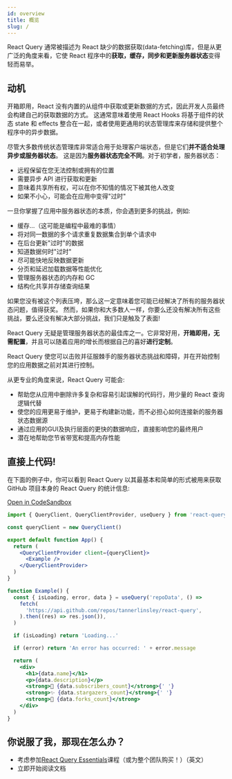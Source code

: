 ```yaml
---
id: overview
title: 概览
slug: /
---
```


React Query 通常被描述为 React 缺少的数据获取(data-fetching)库，但是从更广泛的角度来看，它使 React 程序中的**获取，缓存，同步和更新服务器状态**变得轻而易举。

## 动机

开箱即用，React 没有内置的从组件中获取或更新数据的方式，因此开发人员最终会构建自己的获取数据的方式。
这通常意味着使用 React Hooks 将基于组件的状态 state 和 effects 整合在一起，或者使用更通用的状态管理库来存储和提供整个程序中的异步数据。

尽管大多数传统状态管理库非常适合用于处理客户端状态，但是它们**并不适合处理异步或服务器状态**。
这是因为**服务器状态完全不同**。对于初学者，服务器状态：

- 远程保留在您无法控制或拥有的位置
- 需要异步 API 进行获取和更新
- 意味着共享所有权，可以在你不知情的情况下被其他人改变
- 如果不小心，可能会在应用中变得"过时"

一旦你掌握了应用中服务器状态的本质，你会遇到更多的挑战，例如:

- 缓存...（这可能是编程中最难的事情）
- 将对同一数据的多个请求重复数据集合到单个请求中
- 在后台更新"过时"的数据
- 知道数据何时"过时"
- 尽可能快地反映数据更新
- 分页和延迟加载数据等性能优化
- 管理服务器状态的内存和 GC
- 结构化共享并存储查询结果

如果您没有被这个列表压垮，那么这一定意味着您可能已经解决了所有的服务器状态问题，值得获奖。
然而，如果你和大多数人一样，你要么还没有解决所有这些挑战，要么还没有解决大部分挑战，我们只是触及了表面!

React Query 无疑是管理服务器状态的最佳库之一。它非常好用，**开箱即用，无需配置**，并且可以随着应用的增长而根据自己的喜好**进行定制**。

React Query 使您可以击败并征服棘手的服务器状态挑战和障碍，并在开始控制您的应用数据之前对其进行控制。

从更专业的角度来说，React Query 可能会:

- 帮助您从应用中删除许多复杂和容易引起误解的代码行，用少量的 React 查询逻辑代替
- 使您的应用更易于维护，更易于构建新功能，而不必担心如何连接新的服务器状态数据源
- 通过应用的GUI及执行层面的更快的数据响应，直接影响您的最终用户
- 潜在地帮助您节省带宽和提高内存性能

## 直接上代码!

在下面的例子中，你可以看到 React Query 以其最基本和简单的形式被用来获取 GitHub 项目本身的 React Query 的统计信息:

[Open in CodeSandbox](https://codesandbox.io/s/github/tannerlinsley/react-query/tree/master/examples/simple)

```jsx
import { QueryClient, QueryClientProvider, useQuery } from 'react-query'

const queryClient = new QueryClient()

export default function App() {
  return (
    <QueryClientProvider client={queryClient}>
      <Example />
    </QueryClientProvider>
  )
}

function Example() {
  const { isLoading, error, data } = useQuery('repoData', () =>
    fetch(
      'https://api.github.com/repos/tannerlinsley/react-query',
    ).then((res) => res.json()),
  )

  if (isLoading) return 'Loading...'

  if (error) return 'An error has occurred: ' + error.message

  return (
    <div>
      <h1>{data.name}</h1>
      <p>{data.description}</p>
      <strong>👀 {data.subscribers_count}</strong>{' '}
      <strong>✨ {data.stargazers_count}</strong>{' '}
      <strong>🍴 {data.forks_count}</strong>
    </div>
  )
}
```

## 你说服了我，那现在怎么办？

- 考虑参加[React Query Essentials](https://learn.tanstack.com/)课程（或为整个团队购买！）（英文）
- 立即开始阅读文档
